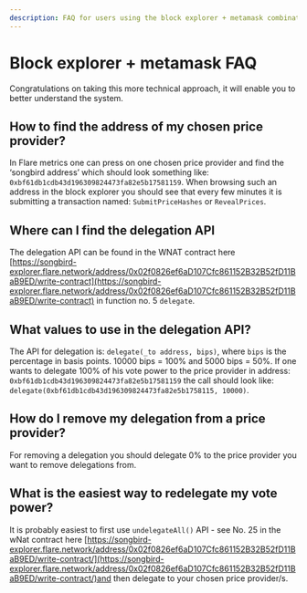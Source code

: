 ```yaml
---
description: FAQ for users using the block explorer + metamask combination.
---
```


# Block explorer + metamask FAQ

Congratulations on taking this more technical approach, it will enable you to better understand the system.

## How to find the address of my chosen price provider?

In Flare metrics one can press on one chosen price provider and find the ‘songbird address’ which should look something like: `0xbf61db1cdb43d196309824473fa82e5b17581159`. When browsing such an address in the block explorer you should see that every few minutes it is submitting a transaction named: `SubmitPriceHashes` or `RevealPrices`.

## Where can I find the delegation API

The delegation API can be found in the WNAT contract here [https://songbird-explorer.flare.network/address/0x02f0826ef6aD107Cfc861152B32B52fD11BaB9ED/write-contract](https://songbird-explorer.flare.network/address/0x02f0826ef6aD107Cfc861152B32B52fD11BaB9ED/write-contract) in function no. 5 `delegate`.

## What values to use in the delegation API?

The API for delegation is: `delegate(_to address, bips)`, where `bips` is the percentage in basis points. 10000 bips = 100% and 5000 bips = 50%. If one wants to delegate 100% of his vote power to the price provider in address: `0xbf61db1cdb43d196309824473fa82e5b17581159` the call should look like: `delegate(0xbf61db1cdb43d196309824473fa82e5b1758115, 10000)`.

## How do I remove my delegation from a price provider?

For removing a delegation you should delegate 0% to the price provider you want to remove delegations from.

## What is the easiest way to redelegate my vote power?

It is probably easiest to first use `undelegateAll()` API - see No. 25 in the wNat contract here [https://songbird-explorer.flare.network/address/0x02f0826ef6aD107Cfc861152B32B52fD11BaB9ED/write-contract/](https://songbird-explorer.flare.network/address/0x02f0826ef6aD107Cfc861152B32B52fD11BaB9ED/write-contract/)and then delegate to your chosen price provider/s.

